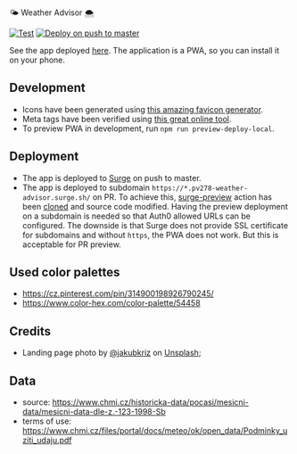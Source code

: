 🌤️ Weather Advisor 🌨

[![Test](https://github.com/petr7555/pv278-weather-advisor/actions/workflows/test.yml/badge.svg)](https://github.com/petr7555/pv278-weather-advisor/actions/workflows/test.yml)
[![Deploy on push to master](https://github.com/petr7555/pv278-weather-advisor/actions/workflows/deploy_master.yml/badge.svg)](https://github.com/petr7555/pv278-weather-advisor/actions/workflows/deploy_master.yml)

See the app deployed [here](https://pv278-weather-advisor.surge.sh/).
The application is a PWA, so you can install it on your phone.

## Development

- Icons have been generated using [this amazing favicon generator](https://realfavicongenerator.net/).
- Meta tags have been verified using [this great online tool](https://metatags.io/).
- To preview PWA in development, run `npm run preview-deploy-local`.

## Deployment

- The app is deployed to [Surge](https://pv278-weather-advisor.surge.sh/) on push to master.
- The app is deployed to subdomain `https://*.pv278-weather-advisor.surge.sh/` on PR.
  To achieve this, [surge-preview](https://github.com/afc163/surge-preview) action has
  been [cloned](https://github.com/petr7555/surge-preview) and source code modified.
  Having the preview deployment on a subdomain is needed so that Auth0 allowed URLs can be configured.
  The downside is that Surge does not provide SSL certificate for subdomains and without `https`,
  the PWA does not work. But this is acceptable for PR preview.

## Used color palettes
- https://cz.pinterest.com/pin/314900198926790245/
- https://www.color-hex.com/color-palette/54458

## Credits
- Landing page photo by [@jakubkriz](https://unsplash.com/@jakubkriz) on [Unsplash](https://unsplash.com/photos/06lv_LBX3pk);

## Data
- source: https://www.chmi.cz/historicka-data/pocasi/mesicni-data/mesicni-data-dle-z.-123-1998-Sb
- terms of use: https://www.chmi.cz/files/portal/docs/meteo/ok/open_data/Podminky_uziti_udaju.pdf
